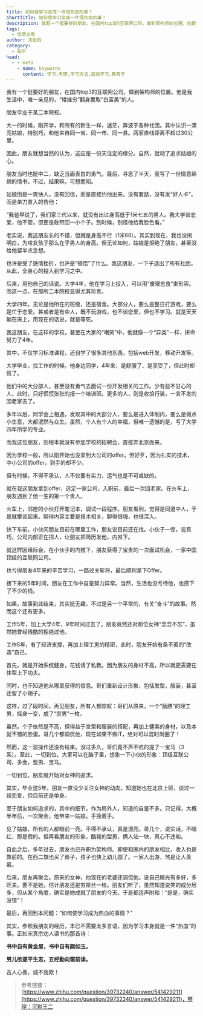 ```yaml
---
title: 如何使学习变成一件很热血的事？
shortTitle: 如何使学习变成一件很热血的事？
description: 我有一个挺要好的朋友，在国内top3的互联网公司，做到架构师的位置。他是我生活中，唯一亲见的，“矮挫穷…
tags:
  - 优质文章
author: 沈世钧 
category:
  - 知乎
head:
  - - meta
    - name: keywords
      content: 学习,考研,学习方法,高效学习,教育学
---
```


我有一个挺要好的朋友，在国内top3的互联网公司，做到架构师的位置。他是我生活中，唯一亲见的，“矮挫穷”翻身赢取“白富美”的人。

朋友毕业于某二本院校。

大一的时候，刚开学，和所有的新生一样，迷茫，奔波于各种社团。其中认识一漂亮姑娘，特别巧，和他来自同一省、同一市、同一县。两家直线距离不超过30公里。

因此，朋友就想当然的认为，这应是一份天注定的缘分。自然，就动了追求姑娘的心。

朋友当时也挺中二，缺乏当面表白的勇气。最后，寻思了半天，竟写了一份情意绵绵的情书。不过，结果嘛，可想而知。

姑娘倒是一爽快人。没有回信，而是直接约他出来。没有套路，没有发“好人卡”，而是单刀直入的告他：

“我爸早说了，我们家三代以来，就没有出过身高低于1米七五的男人。我大学谈恋爱，他不管。但要是敢带回一小个子。到时候，别怪他给我脸色看。”

老实说，我这朋友长的不错，但就是身高不行（1米68）。其实到现在，我也没闹明白，为啥女孩子那么在乎男人的身高。但无论如何，姑娘是拒绝了朋友，甚至没给他留半点念想。

也许是受了感情挫折，也许是“顿悟”了什么。我这朋友，一下子退出了所有社团。从此，全身心的投入到学习之中。

后来，用他自己的话说。大学4年，他在学习上投入，可以用“废寝忘食”来形容。而这一点，在那所二本院校显得尤其珍贵。

大学四年。无论是他所在的班级，还是宿舍。大部分人，要么是整日打游戏，要么是忙于恋爱。甚或者是有些人，既不玩游戏，也不谈恋爱，但也不学习。就是天天躺在床上，用现在的话说，就是等死。

我这朋友，在这样的学校，甚至在大家的“嘲笑”中，他就像一个“异类”一样，拼命努力了4年。

其中，不仅学习标准课程，还自学了很多其他东西，包括web开发，移动开发等。

大学毕业，找工作的时候。他身边同学，4年来，是舒服了、是享受了，但此时却慌了。

他们中的大分部人，甚至没有勇气去面试一份开发相关的工作。少有些不甘心的人，此时，只好慌慌张张的报一个培训班。更多的人，则是收拾行装，一言不发的回老家去了。

多年以后，同学会上相遇，发现其中的大部分人，要么是进入体制内，要么是做点小生意，大都泯然与众生。虽然，个人有个人的幸福，但唯一遗憾的是，亏了大学四年所学的专业。

而我这位朋友，则根本就没有参加学校的招聘会，直接奔北京而来。

因为学校一般，所以刚开始也没拿到大公司的offer。但好歹，因为扎实的技术，中小公司的offer，到手的却不少。

但有时候，不得不承认，人不仅要有实力，运气也是不可或缺的。

就在我这朋友拿到offer，选定一家公司，入职前，最后一次回老家。在火车上，朋友遇到了他一生的第一个贵人。

火车上，邻座的小伙打开笔记本，调试一段程序。朋友看到，觉得是同道中人，于是就攀谈起来。聊得内容主要是技术相关，聊得很嗨，也很深入。

快下车前，小伙问朋友目前在哪里工作，朋友说目前还在找。小伙子一惊，说真巧，公司内部正在招人，让朋友把简历发他，内推下。

就这样因缘际会，在小伙子的内推下，朋友获得了宝贵的一次面试机会，一家中国顶级的互联网公司。

也亏得朋友4年来的辛苦学习，一路过关斩将，最后顺利拿下Offer。

接下来的5年时间，朋友在工作中自是努力异常。当然，生活也没亏待他，也攒下了不少的钱。

如果，故事到此结束，其实挺无趣，不过是另一个平常的，有关“奋斗”的故事。然而这个还有更多。

工作5年，加上大学4年，9年时间过去了。朋友竟然还对那位女神“念念不忘”，虽然她曾经残酷的拒绝过他。

工作5年，有了经济支撑，再加上理工男的精密，此时，朋友开始有条不紊的“改造”自己。

首先，就是开始系统健身，花钱请了私教。因为朋友的身材不高，所以就更需要在体型上下功夫。

同时，也不知道他从哪里获得的信息。哥们重新设计形象，包括发型，服装，甚至还留了小胡子。

这样，过了段时间，再见朋友，所有人都惊叹：哥们从原来，一个“腼腆”的理工男，摇身一变，成了“型男”一枚。

虽然，个子依然是不高，但得益于发型和服装的搭配，再加上健美的身材，以及本就不错的脸蛋。哥几个都调侃他，现在如果不做IT，绝对可以混时尚圈了！

然而，这一波操作还没有结束。没过多久，哥们竟不声不吭的提了一宝马（3系）。至此，一切到位。大家可以在脑子里，想象一下小伙的形象：顶级互联公司、多金，型男、宝马。

一切到位，朋友就开始对女神的追求。

其实，毕业这5年。朋友一直没少关注女神的动向。知道她也在北京上班，谈过一段恋爱，但目前还是单身。

至于朋友如何追求的，其中的细节，作为局外人，知道的自是不多。只记得，大概半年后，一次聚会，他带来一姑娘，手挽着手。

见了姑娘，所有的人都眼前一亮。不得不承认，真是漂亮。哥几个，说实话，不眼红，那是假的。但再看朋友的形象，酷毙的型男，俩人站一块，真心不违和。

自此之后，多年过去，朋友也已升职为架构师。即使和圈内的朋友相比，收入也是靠前的。在西二旗也买了房子，孩子也快上幼儿园了。一家人出游，煞是让人羡慕。

后来，朋友再聚会。原来的女神，他现在的老婆还调侃他。说自己眼光有多好，多旺夫。要不是她，估计朋友还是穷屌丝一枚。朋友们听了，虽然知道说笑的成分居多，但从某个角度，确实是她成就了朋友的今天。于是都连声附和：“是是，确实没错”！

最后，再回到本问题：“如何使学习成为热血的事情？”

其实，参照我朋友的经历，本已不需要太多言语，因为学习本身就是一件“热血”的事。正如宋真宗劝人读书的那首诗：

**书中自有黄金屋，书中自有颜如玉。**

**男儿欲遂平生志，五经勤向窗前读。**

古人心善，诚不我欺！

>参考链接：[https://www.zhihu.com/question/39732240/answer/541429211](https://www.zhihu.com/question/39732240/answer/541429211)，整理：沉默王二
